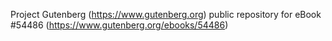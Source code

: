 Project Gutenberg (https://www.gutenberg.org) public repository for eBook #54486 (https://www.gutenberg.org/ebooks/54486)
